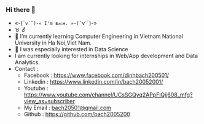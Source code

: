 ### Hi there 👋

- «-(¯`v´¯)-« I'm ʙᴀᴄʜ. »-(¯`v´¯)-»
- ♉ ⚦ 
- 🌱 I’m currently learning Computer Engineering in Vietnam National University in Ha Noi,Viet Nam.
- 🤔 I was especially interested in Data Science
- I am currently looking for internships in Web/App development and Data Analytics.
- Contact :
    - Facebook : https://www.facebook.com/dinhbach200501/
    - Linkedin : https://www.linkedin.com/in/bach20052001/
    - Youtube : https://www.youtube.com/channel/UCsSGQyq2APpFlQjj608_mfg?view_as=subscriber
    - My Email : bach20501@gmail.com
    - Github : https://github.com/bach2005200
    
<!--
**bach20052001/bach20052001** is a ✨ _special_ ✨ repository because its `README.md` (this file) appears on your GitHub profile.

Here are some ideas to get you started:

- 🔭 I’m currently working on ...
- 🌱 I’m currently learning ...
- 👯 I’m looking to collaborate on ...
- 🤔 I’m looking for help with ...
- 💬 Ask me about ...
- 📫 How to reach me: ...
- 😄 Pronouns: ...
- ⚡ Fun fact: ...
-->
